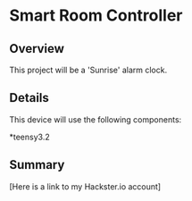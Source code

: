 # Smart Room Controller

## Overview

This project will be a 'Sunrise' alarm clock.

## Details

This device will use the following components:

*teensy3.2

## Summary

[Here is a link to my Hackster.io account]
